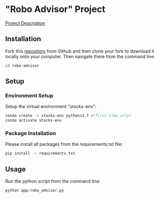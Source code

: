 # "Robo Advisor" Project

[Project Description](https://github.com/prof-rossetti/intro-to-python/tree/master/projects/robo-advisor)


## Installation

Fork this [repository](https://github.com/cas432/robo-advisor) from Github and then clone your fork to download it locally onto your computer. Then navigate there from the command line:

```sh
cd robo-advisor
```

## Setup

### Environment Setup
Setup the virtual environment "stocks-env":

```sh
conda create -n stocks-env python=3.7 #(first time only)
conda activate stocks-env
```
### Package Installation
Please install all packages from the requirements.txt file:

```sh
pip install -r requirements.txt
```

## Usage
Run the python script from the command line:

```py
python app/robo_advisor.py
```